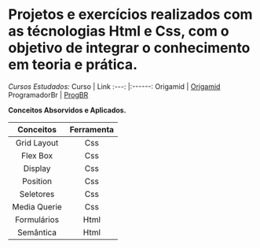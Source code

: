 
# Projetos e exercícios realizados com as técnologias Html e Css, com o objetivo de integrar o conhecimento em teoria e prática.
*Cursos Estudados:*
Curso | Link
:---: |:------:
Origamid | [Origamid](https://www.origamid.com/curso/html-e-css-para-iniciantes/)
ProgramadorBr | [ProgBR](https://programadorbr.com/)


**Conceitos Absorvidos e Aplicados.**

Conceitos   | Ferramenta
:---------: | :------:
Grid Layout | Css
Flex Box | Css
Display | Css
Position | Css
Seletores | Css
Media Querie | Css
Formulários | Html
Semântica | Html
